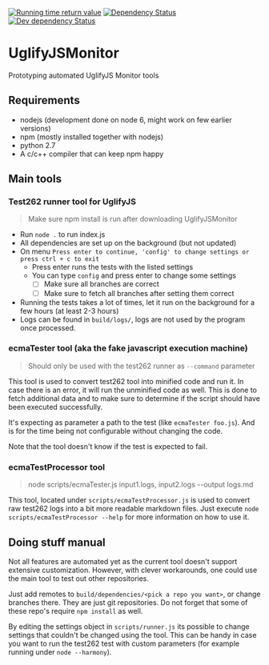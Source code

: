 [![Running time return value](https://img.shields.io/badge/Running%20Time%20Return%20Value-0%20$-red.svg)](#)
[![Dependency Status](https://david-dm.org/avdg/UglifyJSMonitor.svg)](https://david-dm.org/avdg/UglifyJSMonitor)
[![Dev dependency Status](https://david-dm.org/avdg/UglifyJSMonitor/dev-status.svg)](https://david-dm.org/avdg/UglifyJSMonitor#info=devDependencies)

# UglifyJSMonitor
Prototyping automated UglifyJS Monitor tools

## Requirements
- nodejs (development done on node 6, might work on few earlier versions)
- npm (mostly installed together with nodejs)
- python 2.7
- A c/c++ compiler that can keep npm happy

## Main tools

### Test262 runner tool for UglifyJS
> Make sure npm install is run after downloading UglifyJSMonitor

- Run `node .` to run index.js
- All dependencies are set up on the background (but not updated)
- On menu `Press enter to continue, 'config' to change settings or press ctrl + c to exit`
  - Press enter runs the tests with the listed settings
  - You can type `config` and press enter to change some settings
    - [ ] Make sure all branches are correct
    - [ ] Make sure to fetch all branches after setting them correct
- Running the tests takes a lot of times, let it run on the background for a few hours (at least 2-3 hours)
- Logs can be found in `build/logs/`, logs are not used by the program once processed.

### ecmaTester tool (aka the fake javascript execution machine)
> Should only be used with the test262 runner as `--command` parameter

This tool is used to convert test262 tool into minified code and run it.
In case there is an error, it will run the unminified code as well.
This is done to fetch additional data and to make sure to determine if the
script should have been executed successfully.

It's expecting as parameter a path to the test (like `ecmaTester foo.js`).
And is for the time being not configurable without changing the code.

Note that the tool doesn't know if the test is expected to fail.

### ecmaTestProcessor tool
> node scripts/ecmaTester.js input1.logs, input2.logs --output logs.md

This tool, located under `scripts/ecmaTestProcessor.js` is used to convert raw test262 logs into
a bit more readable markdown files. Just execute `node scripts/ecmaTestProcessor --help`
for more information on how to use it.

## Doing stuff manual

Not all features are automated yet as the current tool doesn't support extensive customization.
However, with clever workarounds, one could use the main tool to test out other repositories.

Just add remotes to `build/dependencies/<pick a repo you want>`, or change branches there.
They are just git repositories. Do not forget that some of these repo's require `npm install` as well.

By editing the settings object in `scripts/runner.js` its possible to change settings that
couldn't be changed using the tool. This can be handy in case you want to run the test262
test with custom parameters (for example running under `node --harmony`).